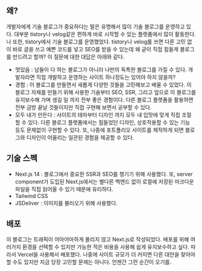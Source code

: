 ## 왜?

개발자에게 기술 블로그가 중요하다는 말은 유명해서 많이 기술 블로그를 운영하고 있다. 대부분 tistory나 velog같은 편하게 바로 시작할 수 있는 플랫폼에서 많이 활동한다. 나 또한, tistory에서 기술 블로그를 운영했었다. tistory나 velog를 쓰면 다른 고민 없이 바로 글을 쓰고 예쁜 코드를 넣고 SEO를 받을 수 있는데 왜 굳이 직접 힘들게 블로그를 만드려고 할까? 이 질문에 대한 대답은 아래와 같다.

- 멋있음 : 남들이 다 하는 블로그가 아니라 나만의 독특한 블로그를 가질 수 있다. 개발자라면 직접 개발하고 운영하는 사이트 하나정도는 있어야 하지 않을까?
- 경험 : 이 블로그를 만들면서 새롭게 다양한 것들을 고민해보고 배울 수 있었다. 이 블로그 자체를 만들기 위해 사용한 기술부터 SEO, SSR, 그리고 앞으로 이 블로그를 유지보수해 가며 생길 일 까지 전부 좋은 경험이다. 다른 블로그 플랫폼을 활용하면 전부 금방 끝날 것들이지만 직접 구현해 보면서 공부할 수 있다.
- 모두 내가 만든다 : 사이트의 테마부터 디자인 까지 모두 내 입맛에 맞게 직접 조절할 수 있다. 다른 블로그 플랫폼에서는 힘들었던 디자인, 상호작용할 수 있는 기능 등도 문제없이 구현할 수 있다. 또, 나중에 포트폴리오 사이트를 제작하게 되면 블로그와 디자인이 어울리는 일관된 경험을 제공할 수 있다.

## 기술 스펙

- Next.js 14 : 블로그에서 중요한 SSR과 SEO를 챙기기 위해 사용했다. 또, server component가 도입된 Next.js에서는 별다른 백엔드 없이 로컬에 저장된 마크다운 파일을 직접 읽어올 수 있기 때문에 유리하다.
- Tailwind CSS
- JSDeliver : 이미지를 불러오기 위해 사용했다.

## 배포

이 블로그는 트래픽이 어마어마하게 몰리지 않고 Next.js로 작성되었다. 배포를 위해 여러가지 환경을 선택할 수 있지만 가능한 적은 비용을 사용해 쉽게 유지보수하고 싶다. 따라서 Vercel을 사용해서 배포했다. 나중에 사이트 규모가 더 커지면 다른 대안을 찾아야 할 수도 있지만 지금 당장 고민할 문제는 아니다. 언젠간 그런 순간이 오기를.
